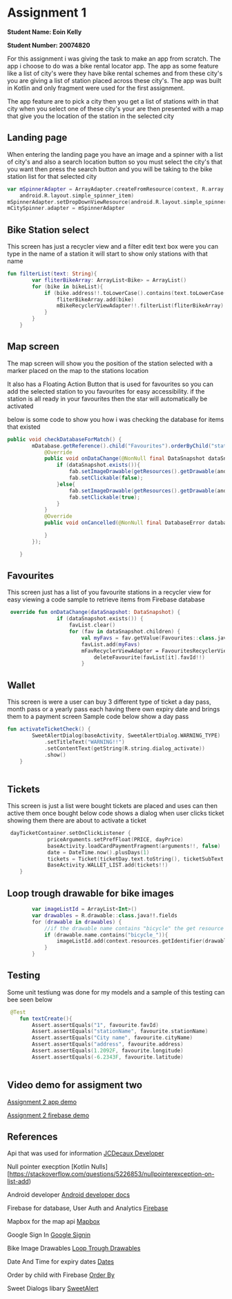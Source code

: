 # Assignment 1
**Student Name: Eoin Kelly**

**Student Number: 20074820**

For this assignment i was giving the task to make an app from scratch.
The app i choose to do was a bike rental locator app. The app as some feature like a list of city's 
were they have bike rental schemes and from these city's you are giving a list of station placed across these city's.
The app was built in Kotlin and only fragment were used for the first assignment.

The app feature are to pick a city then you get a list of stations with in that city when you select one of these city's
your are then presented with a map that give you the location of the station in the selected city

## Landing page
When entering the landing page you have an image and a spinner with a list of city's and also a search location button
so you must select the city's that you want then press the search button and you will be taking to the bike station list
for that selected city 

````kotlin 
var mSpinnerAdapter = ArrayAdapter.createFromResource(context, R.array.city_array,
    android.R.layout.simple_spinner_item)
mSpinnerAdapter.setDropDownViewResource(android.R.layout.simple_spinner_dropdown_item)
mCitySpinner.adapter = mSpinnerAdapter 
````
          
## Bike Station select 
This screen has just a recycler view and a filter edit text box were you can type in the name of a station it will start to show only stations with that name

````kotlin
fun filterList(text: String){
        var fliterBikeArray: ArrayList<Bike> = ArrayList()
        for (bike in bikeList){
            if (bike.address!!.toLowerCase().contains(text.toLowerCase())){
                fliterBikeArray.add(bike)
                mBikeRecyclerViewAdapter!!.filterList(fliterBikeArray)
            }
        }
    }
````

## Map screen 
The map screen will show you the position of the station selected with a marker placed on the map to the stations location

It also has a Floating Action Button that is used for favourites so you can add the selected station to you favourites for easy accessibility.
if the station is all ready in your favourites then the star will automatically be activated

below is some code to show you how i was checking the database for items that existed 
````java
public void checkDatabaseForMatch() {
        mDatabase.getReference().child("Favourites").orderByChild("stationName").equalTo(name).addValueEventListener(new ValueEventListener() {
            @Override
            public void onDataChange(@NonNull final DataSnapshot dataSnapshot) {
                if (dataSnapshot.exists()){
                    fab.setImageDrawable(getResources().getDrawable(android.R.drawable.btn_star_big_on));
                    fab.setClickable(false);
                }else{
                    fab.setImageDrawable(getResources().getDrawable(android.R.drawable.btn_star_big_off));
                    fab.setClickable(true);
                }
            }
            @Override
            public void onCancelled(@NonNull final DatabaseError databaseError) {

            }
        });

    }
````

## Favourites 
This screen just has a list of you favourite stations in a recycler view for easy viewing
a code sample to retrieve items from Firebase database
````kotlin
 override fun onDataChange(dataSnapshot: DataSnapshot) {
                if (dataSnapshot.exists()) {
                    favList.clear()
                    for (fav in dataSnapshot.children) {
                        val myFavs = fav.getValue(Favourites::class.java)!!
                        favList.add(myFavs)
                        mFavRecyclerViewAdapter = FavouritesRecyclerViewAdapter(favList, context!!){
                            deleteFavourite(favList[it].favId!!)
                        }
````

## Wallet
This screen is were a user can buy 3 different type of ticket a day pass, month pass or a yearly pass each having there own expiry date
and brings them to a payment screen
Sample code below show a day pass

````kotlin
fun activateTicketCheck() {
        SweetAlertDialog(baseActivity, SweetAlertDialog.WARNING_TYPE)
            .setTitleText("WARNING!!")
            .setContentText(getString(R.string.dialog_activate))
            .show()
    }
 
````
    
## Tickets
This screen is just a list were bought tickets are placed and uses can then active them once bought
below code shows a dialog when user clicks ticket showing them there are about to activate a ticket

````kotlin
 dayTicketContainer.setOnClickListener {
             priceArguments.setPrefFloat(PRICE, dayPrice)
             baseActivity.loadCardPaymentFragment(arguments!!, false)
             date = DateTime.now().plusDays(1)
             tickets = Ticket(ticketDay.text.toString(), ticketSubText.text.toString(), 5.00f, date)
             BaseActivity.WALLET_LIST.add(tickets!!)
    }
````

## Loop trough drawable for bike images
````kotlin
        var imageListId = ArrayList<Int>()
        var drawables = R.drawable::class.java!!.fields
        for (drawable in drawables) {
            //if the drawable name contains "bicycle" the get resource id and add to list
            if (drawable.name.contains("bicycle_")){
                imageListId.add(context.resources.getIdentifier(drawable.name, "drawable", context.packageName))
            }
        }
````

## Testing
Some unit testiung was done for my models and a sample of this testing can bee seen below
````kotlin
 @Test
    fun textCreate(){
        Assert.assertEquals("1", favourite.favId)
        Assert.assertEquals("stationName", favourite.stationName)
        Assert.assertEquals("City name", favourite.cityName)
        Assert.assertEquals("address", favourite.address)
        Assert.assertEquals(1.2092F, favourite.longitude)
        Assert.assertEquals(-6.2343F, favourite.latitude)
    
````

## Video demo for assigment two
[Assignment 2 app demo](https://www.youtube.com/watch?v=pr8bWUMiCek&feature=youtu.be)

[Assignment 2 firebase demo](https://www.youtube.com/watch?v=msMgNKZoAzI)


## References
Api that was used for information [JCDecaux Developer](https://developer.jcdecaux.com/#/opendata/vls?page=getstarted)

Null pointer execption [Kotlin Nulls][https://stackoverflow.com/questions/5226853/nullpointerexception-on-list-add)

Android developer  [Android developer docs](https://developer.android.com/)

Firebase for database, User Auth and Analytics [Firebase](https://firebase.google.com/)

Mapbox for the map api [Mapbox](https://docs.mapbox.com/)

Google Sign In [Google Signin](https://medium.com/@myric.september/authenticate-using-google-sign-in-kotlin-firebase-4490f71d9e44)

Bike Image Drawables [Loop Trough Drawables](https://stackoverflow.com/questions/3221603/retrieving-all-drawable-resources-from-resources-object/3221787)

Date And Time for expiry dates [Dates](https://github.com/dlew/joda-time-android)

Order by child with Firebase [Order By](https://firebase.google.com/docs/database/android/lists-of-data)

Sweet Dialogs libary [SweetAlert](https://github.com/pedant/sweet-alert-dialog)
